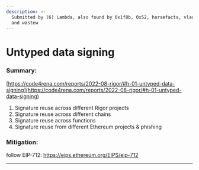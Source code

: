 ```yaml
---
description: >-
  Submitted by (6) Lambda, also found by 0x1f8b, 0x52, horsefacts, vlad_bochok,
  and wastew
---
```


# Untyped data signing

### Summary:

[https://code4rena.com/reports/2022-08-rigor/#h-01-untyped-data-signing](https://code4rena.com/reports/2022-08-rigor/#h-01-untyped-data-signing)

1. Signature reuse across different Rigor projects
2. Signature reuse across different chains
3. Signature reuse across functions
4. Signature reuse from different Ethereum projects & phishing

### Mitigation:

follow EIP-712: https://eips.ethereum.org/EIPS/eip-712

***
